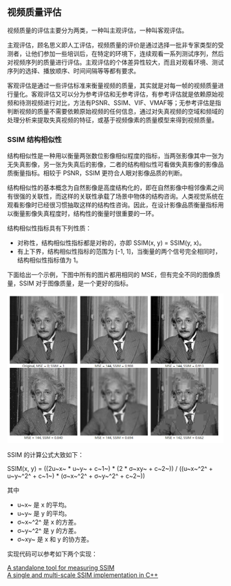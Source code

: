 
## 视频质量评估

视频质量的评估主要分为两类，一种叫主观评估，一种叫客观评估。   

主观评估，顾名思义即人工评估，视频质量的评价是通过选择一批非专家类型的受测者，让他们参加一些培训后，在特定的环境下，连续观看一系列测试序列，然后对视频序列的质量进行评估。主观评估的个体差异性较大，而且对观看环境、测试序列的选择、播放顺序、时间间隔等等都有要求。

客观评估是通过一些评估标准来衡量视频的质量，其实就是对每一帧的视频质量进行量化。客观评估又可以分为参考评估和无参考评估，有参考评估就是依赖原始视频和待测视频进行对比，方法有PSNR、SSIM、VIF、VMAF等；无参考评估是指判断视频的质量不需要依赖原始视频的任何信息，通过对失真视频的空域和频域的处理分析来提取失真视频的特征，或基于视频像素的质量模型来得到视频质量。

### SSIM 结构相似性

结构相似性是一种用以衡量两张数位影像相似程度的指标，当两张影像其中一张为无失真影像，另一张为失真后的影像，二者的结构相似性可看做失真影像的影像品质衡量指标。相较于 PSNR，SSIM 更符合人眼对影像品质的判断。

结构相似性的基本概念为自然影像是高度结构化的，即在自然影像中相邻像素之间有很强的关联性，而这样的关联性承载了场景中物体的结构咨询。人类视觉系统在观看影像时已经很习惯抽取这样的结构性咨询。因此，在设计影像品质衡量指标用以衡量影像失真程度时，结构性的衡量时很重要的一环。

结构相似性指标具有下列性质：

* 对称性，结构相似性指标都是对称的，亦即 SSIM(x, y) = SSIM(y, x)。
* 有上下界，结构相似性指标的范围为 [-1, 1]，当衡量的两个信号完全相同时，结构相似性指标值为 1。


下面给出一个示例，下图中所有的图片都用相同的 MSE，但有完全不同的图像质量，SSIM 对于图像质量，是一个更好的指标。

![ssim](./img/ssim_20191201161335.png)

SSIM 的计算公式大致如下：  

SSIM(x, y) = ((2u~x~ * u~y~ + c~1~) * (2 * σ~xy~ + c~2~)) / ((u~x~^2^ + u~y~^2^ + c~1~) * (σ~x~^2^ + σ~y~^2^ + c~2~))

其中  
* u~x~ 是 x 的平均。
* u~y~ 是 y 的平均。
* σ~x~^2^ 是 x 的方差。
* σ~y~^2^ 是 y 的方差。
* σ~xy~ 是 x 和 y 的协方差。

实现代码可以参考如下两个实现：

[A standalone tool for measuring SSIM](https://github.com/jrmuizel/ssim)  
[A single and multi-scale SSIM implementation in C++](https://github.com/thorfdbg/ssim)

